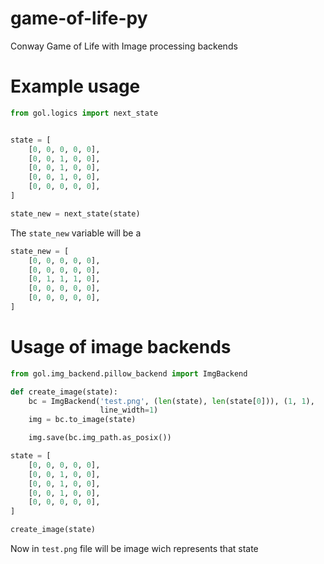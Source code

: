 # game-of-life-py
Conway Game of Life with Image processing backends

# Example usage
```py
from gol.logics import next_state


state = [
    [0, 0, 0, 0, 0],
    [0, 0, 1, 0, 0],
    [0, 0, 1, 0, 0],
    [0, 0, 1, 0, 0],
    [0, 0, 0, 0, 0],
]

state_new = next_state(state)

```

The ```state_new``` variable will be a

```py
state_new = [
    [0, 0, 0, 0, 0],
    [0, 0, 0, 0, 0],
    [0, 1, 1, 1, 0],
    [0, 0, 0, 0, 0],
    [0, 0, 0, 0, 0],
]
```

# Usage of image backends

```py
from gol.img_backend.pillow_backend import ImgBackend

def create_image(state):
    bc = ImgBackend('test.png', (len(state), len(state[0])), (1, 1),
                    line_width=1)
    img = bc.to_image(state)

    img.save(bc.img_path.as_posix())

state = [
    [0, 0, 0, 0, 0],
    [0, 0, 1, 0, 0],
    [0, 0, 1, 0, 0],
    [0, 0, 1, 0, 0],
    [0, 0, 0, 0, 0],
]

create_image(state)

```
Now in ```test.png``` file will be image wich represents that state